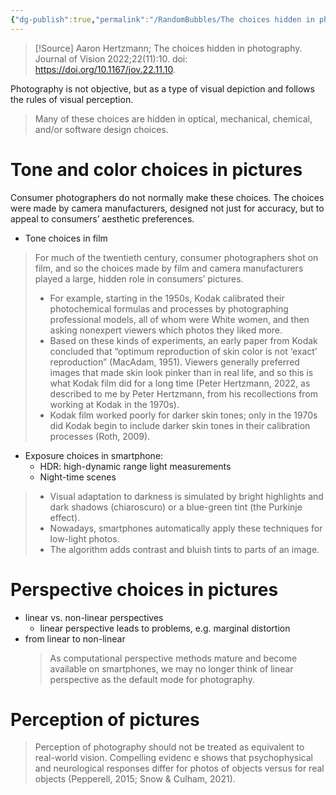 ```yaml
---
{"dg-publish":true,"permalink":"/RandomBubbles/The choices hidden in photography/"}
---
```



> [!Source] 
> Aaron Hertzmann; The choices hidden in photography. Journal of Vision 2022;22(11):10. doi: https://doi.org/10.1167/jov.22.11.10.


Photography is not objective, but as a type of visual depiction and follows the rules of visual perception.
> Many of these choices are hidden in optical, mechanical, chemical, and/or software design choices.

# Tone and color choices in pictures

Consumer photographers do not normally make these choices. The choices were made by camera manufacturers, designed not just for accuracy, but to appeal to consumers’ aesthetic preferences. 
- Tone choices in film
> For much of the twentieth century, consumer photographers shot on film, and so the choices made by film and camera manufacturers played a large, hidden role in consumers’ pictures.  
> - For example, starting in the 1950s, Kodak calibrated their photochemical formulas and processes by photographing professional models, all of whom were White women, and then asking nonexpert viewers which photos they liked more. 
> - Based on these kinds of experiments, an early paper from Kodak concluded that “optimum reproduction of skin color is not ‘exact’ reproduction” (MacAdam, 1951). Viewers generally preferred images that made skin look pinker than in real life, and so this is what Kodak film did for a long time (Peter Hertzmann, 2022, as described to me by Peter Hertzmann, from his recollections from working at Kodak in the 1970s). 
> - Kodak film worked poorly for darker skin tones; only in the 1970s did Kodak begin to include darker skin tones in their calibration processes (Roth, 2009).

- Exposure choices in smartphone: 
	- HDR: high-dynamic range light measurements
	- Night-time scenes
> - Visual adaptation to darkness is simulated by bright highlights and dark shadows (chiaroscuro) or a blue-green tint (the Purkinje effect).
> - Nowadays, smartphones automatically apply these techniques for low-light photos. 
> - The algorithm adds contrast and bluish tints to parts of an image.

# Perspective choices in pictures
- linear vs. non-linear perspectives
	- linear perspective leads to problems, e.g. marginal distortion
- from linear to non-linear
	> As computational perspective methods mature and become available on smartphones, we may no longer think of linear perspective as the default mode for photography. 

# Perception of pictures
> Perception of photography should not be treated as equivalent to real-world vision. 
> Compelling evidenc
> e shows that psychophysical and neurological responses differ for photos of objects versus for real objects (Pepperell, 2015; Snow & Culham, 2021).

